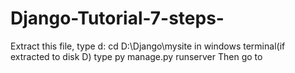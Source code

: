 # Django-Tutorial-7-steps-
Extract this file, type 
d:
cd D:\Django\mysite
in windows terminal(if extracted to disk D)
type py manage.py runserver
Then go to 
